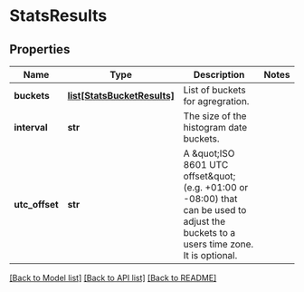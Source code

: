 # StatsResults

## Properties
Name | Type | Description | Notes
------------ | ------------- | ------------- | -------------
**buckets** | [**list[StatsBucketResults]**](StatsBucketResults.md) | List of buckets for agregration. | 
**interval** | **str** | The size of the histogram date buckets. | 
**utc_offset** | **str** | A \&quot;ISO 8601 UTC offset\&quot; (e.g. +01:00 or -08:00) that can be used to adjust the buckets to a users time zone. It is optional. | 

[[Back to Model list]](../README.md#documentation-for-models) [[Back to API list]](../README.md#documentation-for-api-endpoints) [[Back to README]](../README.md)



